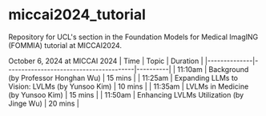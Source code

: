 # miccai2024_tutorial
Repository for UCL's section in the Foundation Models for Medical ImagING (FOMMIA) tutorial at MICCAI2024. 

October 6, 2024 at MICCAI 2024
| Time         | Topic                                  | Duration |
|--------------|----------------------------------------|----------|
| 11:10am       | Background (by Professor Honghan Wu)   | 15 mins  |
| 11:25am       | Expanding LLMs to Vision: LVLMs (by Yunsoo Kim) | 10 mins  |
| 11:35am       | LVLMs in Medicine (by Yunsoo Kim) | 15 mins  |
| 11:50am       | Enhancing LVLMs Utilization (by Jinge Wu) | 20 mins  |
